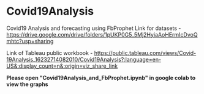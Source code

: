 # Covid19Analysis
Covid19 Analysis and forecasting using FbProphet
Link for datasets - https://drive.google.com/drive/folders/1pUKP0G5_5Mj2HyiaAoHErmIcDvoQmhtc?usp=sharing

Link of Tableau public workbook - https://public.tableau.com/views/Covid-19Analysis_16232714082010/Covid19Analysis?:language=en-US&:display_count=n&:origin=viz_share_link

**Please open "Covid19Analysis_and_FbProphet.ipynb" in google colab to view the graphs**
